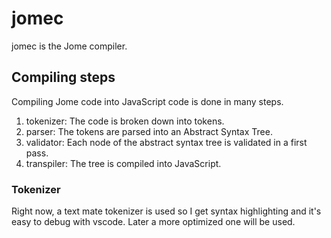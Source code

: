 # jomec

jomec is the Jome compiler.

## Compiling steps

Compiling Jome code into JavaScript code is done in many steps.

1. tokenizer: The code is broken down into tokens.
2. parser: The tokens are parsed into an Abstract Syntax Tree.
3. validator: Each node of the abstract syntax tree is validated in a first pass.
4. transpiler: The tree is compiled into JavaScript.

### Tokenizer

Right now, a text mate tokenizer is used so I get syntax highlighting and it's easy to debug with vscode. Later a more optimized one will be used.